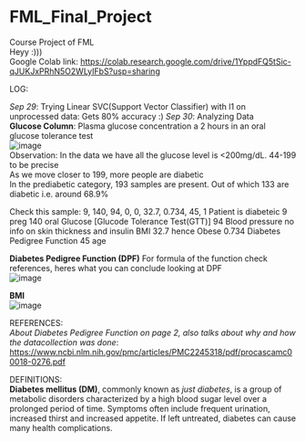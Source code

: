 # FML_Final_Project
Course Project of FML  
Heyy :)))  
Google Colab link: https://colab.research.google.com/drive/1YppdFQ5tSic-qJUKJxPRhN5O2WLyIFbS?usp=sharing  
  
LOG:

*Sep 29*: Trying Linear SVC(Support Vector Classifier) with l1 on unprocessed data: Gets 80% accuracy :)
*Sep 30*: Analyzing Data  
**Glucose Column**: Plasma glucose concentration a 2 hours in an oral glucose tolerance test  
![image](https://user-images.githubusercontent.com/88259695/135402142-d537f6c7-5567-4cff-b139-7b9553f2929c.png)   
Observation: In the data we have all the glucose level is <200mg/dL. 44-199 to be precise  
As we move closer to 199, more people are diabetic  
In the prediabetic category, 193 samples are present. Out of which 133 are diabetic i.e. around 68.9%  

Check this sample: 9,	140,	94,	0,	0,	32.7,	0.734,	45,	1
Patient is diabeteic
9 preg
140 oral Glucose [Glucode Tolerance Test(GTT)]
94 Blood pressure
no info on skin thickness and insulin
BMI 32.7 hence Obese
0.734 Diabetes Pedigree Function
45 age

**Diabetes Pedigree Function  (DPF)**
For formula of the function check references, heres what you can conclude looking at DPF  
![image](https://user-images.githubusercontent.com/88259695/135406674-f6406b53-f40d-4a47-80ba-aae90650066c.png)
  
  
**BMI**  
![image](https://user-images.githubusercontent.com/88259695/135403626-09b78e96-fcc2-44ac-9fab-4fae502d3bd4.png)

REFERENCES:  
*About Diabetes Pedigree Function on page 2, also talks about why and how the datacollection was done*: https://www.ncbi.nlm.nih.gov/pmc/articles/PMC2245318/pdf/procascamc00018-0276.pdf

DEFINITIONS:  
**Diabetes mellitus (DM)**, commonly known as _just diabetes_, is a group of metabolic disorders characterized by a high blood sugar level over a prolonged period of time. Symptoms often include frequent urination, increased thirst and increased appetite. If left untreated, diabetes can cause many health complications.
